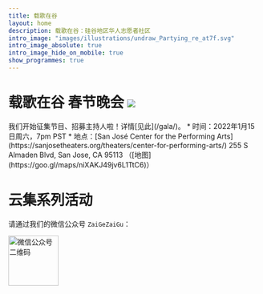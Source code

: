 ```yaml
---
title: 载歌在谷
layout: home
description: 载歌在谷：硅谷地区华人志愿者社区
intro_image: "images/illustrations/undraw_Partying_re_at7f.svg"
intro_image_absolute: true
intro_image_hide_on_mobile: true
show_programmes: true
---
```


<h1>载歌在谷 春节晚会 <img src="mages/illustrations/undraw_Partying_re_at7f.svg" /></h1>
我们开始征集节目、招募主持人啦！详情[见此](/gala/)。
* 时间：2022年1月15日周六，7pm PST
* 地点：[San José Center for the Performing Arts](https://sanjosetheaters.org/theaters/center-for-performing-arts/)   
   255 S Almaden Blvd, San Jose, CA 95113 （[地图](https://goo.gl/maps/niXAKJ49jv6L1TtC6)）

# 云集系列活动
请通过我们的微信公众号 `ZaiGeZaiGu`：

<img alt="微信公众号二维码" src="https://tva1.sinaimg.cn/large/008i3skNgy1gt7pmhz306j3046046jrh.jpg" height=100 />
